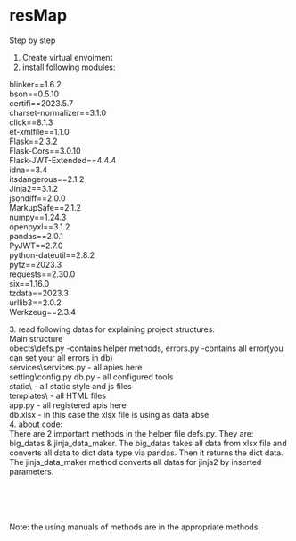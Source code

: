 # resMap
Step by step
1. Create virtual envoiment
2. install following modules:
<p>
  blinker==1.6.2<br>
  bson==0.5.10<br>
  certifi==2023.5.7<br>
  charset-normalizer==3.1.0<br>
  click==8.1.3<br>
  et-xmlfile==1.1.0<br>
  Flask==2.3.2<br>
  Flask-Cors==3.0.10<br>
  Flask-JWT-Extended==4.4.4<br>
  idna==3.4<br>
  itsdangerous==2.1.2<br>
  Jinja2==3.1.2<br>
  jsondiff==2.0.0<br>
  MarkupSafe==2.1.2<br>
  numpy==1.24.3<br>
  openpyxl==3.1.2<br>
  pandas==2.0.1<br>
  PyJWT==2.7.0<br>
  python-dateutil==2.8.2<br>
  pytz==2023.3<br>
  requests==2.30.0<br>
  six==1.16.0<br>
  tzdata==2023.3<br>
  urllib3==2.0.2<br>
  Werkzeug==2.3.4<br>
</p>
3. read following datas for explaining project structures:<br>
Main structure<br>
obects\defs.py -contains helper methods, errors.py -contains all error(you can set your all errors in db) <br>
services\services.py - all apies here<br>
setting\config.py db.py - all configured tools<br>
static\ - all static style and js files<br>
templates\ - all HTML files<br>
app.py - all registered apis here<br>
db.xlsx - in this case the xlsx file is using as data abse<br>
4. about code:<br>
There are 2 important methods in the helper file defs.py. They are: big_datas & jinja_data_maker. 
The big_datas takes all data from xlsx file and converts all data to dict data type via pandas. Then
it returns the dict data. The jinja_data_maker method converts all datas for jinja2 by inserted parameters.
<br>
<br>
<br>
<br>
<br>
<p>
Note: the using manuals of methods are in the appropriate methods.
</p>


